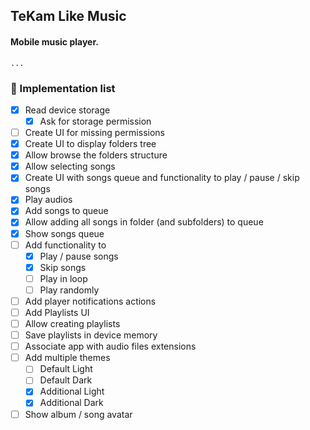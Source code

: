 ## TeKam Like Music

#### Mobile music player.

	...

### :pencil: Implementation list

-   [x] Read device storage
    -   [x] Ask for storage permission
-   [ ] Create UI for missing permissions
-   [x] Create UI to display folders tree
-   [x] Allow browse the folders structure
-   [x] Allow selecting songs
-   [x] Create UI with songs queue and functionality to play / pause / skip songs
-   [x] Play audios
-   [x] Add songs to queue
-   [x] Allow adding all songs in folder (and subfolders) to queue
-   [x] Show songs queue
-   [ ] Add functionality to
    -   [x] Play / pause songs
    -   [x] Skip songs
    -   [ ] Play in loop
    -   [ ] Play randomly
-   [ ] Add player notifications actions
-   [ ] Add Playlists UI
-   [ ] Allow creating playlists
-   [ ] Save playlists in device memory
-   [ ] Associate app with audio files extensions
-   [ ] Add multiple themes
    -   [ ] Default Light
    -   [ ] Default Dark
    -   [x] Additional Light
    -   [x] Additional Dark
-   [ ] Show album / song avatar
